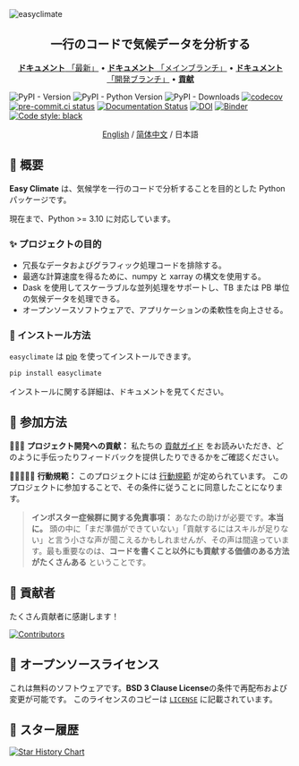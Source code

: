 <img src="https://github.com/shenyulu/easyclimate/blob/main/docs/source/_static/easyclimate-logo.svg?raw=true" alt="easyclimate">

<h2 align="center">一行のコードで気候データを分析する</h2>

<p align="center">
<a href="https://easyclimate.readthedocs.io/en/latest/"><strong>ドキュメント</strong> 「最新」</a> •
<a href="https://easyclimate.readthedocs.io/en/main/"><strong>ドキュメント</strong> 「メインブランチ」</a> •
<a href="https://shenyulu.github.io/easyclimate/"><strong>ドキュメント</strong> 「開発ブランチ」</a> •
<a href="https://github.com/shenyulu/easyclimate/blob/main/CONTRIBUTING.md"><strong>貢献</strong></a>
</p>

![PyPI - Version](https://img.shields.io/pypi/v/easyclimate)
![PyPI - Python Version](https://img.shields.io/pypi/pyversions/easyclimate)
![PyPI - Downloads](https://img.shields.io/pypi/dm/easyclimate)
[![codecov](https://codecov.io/gh/shenyulu/easyclimate/graph/badge.svg?token=CBG3IO5A5A)](https://codecov.io/gh/shenyulu/easyclimate)
[![pre-commit.ci status](https://results.pre-commit.ci/badge/github/shenyulu/easyclimate/main.svg)](https://results.pre-commit.ci/latest/github/shenyulu/easyclimate/main)
[![Documentation Status](https://readthedocs.org/projects/easyclimate/badge/?version=latest)](https://easyclimate.readthedocs.io/en/latest/?badge=latest)
[![DOI](https://zenodo.org/badge/465206111.svg)](https://zenodo.org/doi/10.5281/zenodo.10279567)
[![Binder](https://mybinder.org/badge_logo.svg)](https://mybinder.org/v2/gh/shenyulu/easyclimate/main?labpath=docs%2Fexample)
[![Code style: black](https://img.shields.io/badge/code%20style-black-000000.svg)](https://github.com/psf/black)

<div align="center">
<center><a href = "../README.md">English</a> / <a href = "README.zh_CN.md">简体中文</a> / 日本語</center>
</div>

## 👋 概要

**Easy Climate** は、気候学を一行のコードで分析することを目的とした Python パッケージです。

現在まで、Python >= 3.10 に対応しています。

### ✨ プロジェクトの目的

* 冗長なデータおよびグラフィック処理コードを排除する。
* 最適な計算速度を得るために、numpy と xarray の構文を使用する。
* Dask を使用してスケーラブルな並列処理をサポートし、TB または PB 単位の気候データを処理できる。
* オープンソースソフトウェアで、アプリケーションの柔軟性を向上させる。

### 🚀 インストール方法

`easyclimate` は [pip](https://pypi.org/project/pip/) を使ってインストールできます。

```bash
pip install easyclimate
```

インストールに関する詳細は、ドキュメントを見てください。

## 💫 参加方法

👩🏾‍💻 **プロジェクト開発への貢献：**
私たちの [貢献ガイド](https://github.com/shenyulu/easyclimate/blob/main/CONTRIBUTING.md) をお読みいただき、どのように手伝ったりフィードバックを提供したりできるかをご確認ください。

🧑🏾‍🤝‍🧑🏼 **行動規範：**
このプロジェクトには [行動規範](https://github.com/shenyulu/easyclimate/blob/main/CODE_OF_CONDUCT.md) が定められています。
このプロジェクトに参加することで、その条件に従うことに同意したことになります。

> **インポスター症候群に関する免責事項：**
> あなたの助けが必要です。**本当に。** 頭の中に「まだ準備ができていない」「貢献するにはスキルが足りない」と言う小さな声が聞こえるかもしれませんが、その声は間違っています。最も重要なのは、**コードを書くこと以外にも貢献する価値のある方法がたくさんある** ということです。

## 🤗 貢献者

たくさん貢献者に感謝します！

[![Contributors](https://contrib.rocks/image?repo=shenyulu/easyclimate)](https://github.com/shenyulu/easyclimate/graphs/contributors)

## 🪪 オープンソースライセンス

これは無料のソフトウェアです。**BSD 3 Clause License**の条件で再配布および変更が可能です。
このライセンスのコピーは [`LICENSE`](https://github.com/shenyulu/easyclimate/blob/main/LICENSE) に記載されています。

## 💎 スター履歴

[![Star History Chart](https://api.star-history.com/svg?repos=shenyulu/easyclimate&type=Date)](https://star-history.com/#shenyulu/easyclimate&Date)
